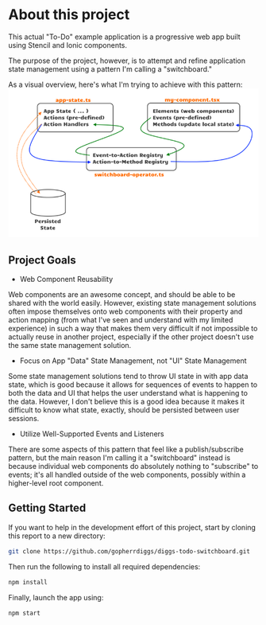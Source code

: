 # About this project

This actual "To-Do" example application is a progressive web app built using Stencil and Ionic components.

The purpose of the project, however, is to attempt and refine application state management using a pattern I'm calling a "switchboard."

As a visual overview, here's what I'm trying to achieve with this pattern:
![switchboard overview](/src/assets/switchboard-overview.png)

## Project Goals

* Web Component Reusability

Web components are an awesome concept, and should be able to be shared with the world easily. However, existing state management solutions often impose themselves onto web components with their property and action mapping (from what I've seen and understand with my limited experience) in such a way that makes them very difficult if not impossible to actually reuse in another project, especially if the other project doesn't use the same state management solution.

* Focus on App "Data" State Management, not "UI" State Management

Some state management solutions tend to throw UI state in with app data state, which is good because it allows for sequences of events to happen to both the data and UI that helps the user understand what is happening to the data. However, I don't believe this is a good idea because it makes it difficult to know what state, exactly, should be persisted between user sessions.

* Utilize Well-Supported Events and Listeners

There are some aspects of this pattern that feel like a publish/subscribe pattern, but the main reason I'm calling it a "switchboard" instead is because individual web components do absolutely nothing to "subscribe" to events; it's all handled outside of the web components, possibly within a higher-level root component. 

## Getting Started

If you want to help in the development effort of this project, start by cloning this report to a new directory:

```bash
git clone https://github.com/gopherrdiggs/diggs-todo-switchboard.git
```

Then run the following to install all required dependencies:

```bash
npm install
```

Finally, launch the app using:

```bash
npm start
```